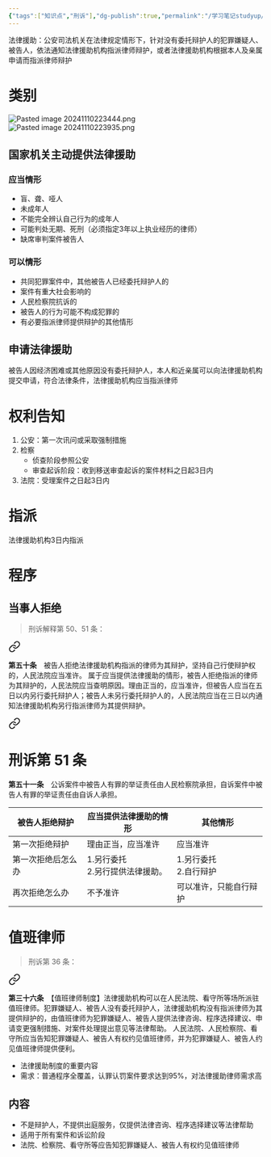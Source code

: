 ```yaml
---
{"tags":["知识点","刑诉"],"dg-publish":true,"permalink":"/学习笔记studyup/刑事诉讼法/法律援助/","dgPassFrontmatter":true,"created":"2024-11-11T19:12:43.605+08:00","updated":"2024-11-11T19:41:47.775+08:00"}
---
```


法律援助：公安司法机关在法律规定情形下，针对没有委托辩护人的犯罪嫌疑人、被告人，依法通知法律援助机构指派律师辩护，或者法律援助机构根据本人及亲属申请而指派律师辩护
# 类别

![Pasted image 20241110223444.png](/img/user/%E8%BF%90%E8%A1%8C%E6%9D%82/%E9%99%84%E4%BB%B6/Pasted%20image%2020241110223444.png)
![Pasted image 20241110223935.png](/img/user/%E8%BF%90%E8%A1%8C%E6%9D%82/%E9%99%84%E4%BB%B6/Pasted%20image%2020241110223935.png)

## 国家机关主动提供法律援助
### 应当情形
- 盲、聋、哑人
- 未成年人
- 不能完全辨认自己行为的成年人
- 可能判处无期、死刑（必须指定3年以上执业经历的律师）
- 缺席审判案件被告人
### 可以情形
- 共同犯罪案件中，其他被告人已经委托辩护人的
- 案件有重大社会影响的
- 人民检察院抗诉的
- 被告人的行为可能不构成犯罪的
- 有必要指派律师提供辩护的其他情形
## 申请法律援助
被告人因经济困难或其他原因没有委托辩护人，本人和近亲属可以向法律援助机构提交申请，符合法律条件，法律援助机构应当指派律师
# 权利告知
1. 公安：第一次讯问或采取强制措施
2. 检察
	- 侦查阶段参照公安
	- 审查起诉阶段：收到移送审查起诉的案件材料之日起3日内
3. 法院：受理案件之日起3日内
# 指派
法律援助机构3日内指派
# 程序
## 当事人拒绝
>刑诉解释第 50、51 条：
<div class="transclusion internal-embed is-loaded"><a class="markdown-embed-link" href="////#t50" aria-label="Open link"><svg xmlns="http://www.w3.org/2000/svg" width="24" height="24" viewBox="0 0 24 24" fill="none" stroke="currentColor" stroke-width="2" stroke-linecap="round" stroke-linejoin="round" class="svg-icon lucide-link"><path d="M10 13a5 5 0 0 0 7.54.54l3-3a5 5 0 0 0-7.07-7.07l-1.72 1.71"></path><path d="M14 11a5 5 0 0 0-7.54-.54l-3 3a5 5 0 0 0 7.07 7.07l1.71-1.71"></path></svg></a><div class="markdown-embed">



**第五十条**　被告人拒绝法律援助机构指派的律师为其辩护，坚持自己行使辩护权的，人民法院应当准许。
属于应当提供法律援助的情形，被告人拒绝指派的律师为其辩护的，人民法院应当查明原因。理由正当的，应当准许，但被告人应当在五日以内另行委托辩护人；被告人未另行委托辩护人的，人民法院应当在三日以内通知法律援助机构另行指派律师为其提供辩护。 

</div></div>

>
<div class="transclusion internal-embed is-loaded"><a class="markdown-embed-link" href="////#t51" aria-label="Open link"><svg xmlns="http://www.w3.org/2000/svg" width="24" height="24" viewBox="0 0 24 24" fill="none" stroke="currentColor" stroke-width="2" stroke-linecap="round" stroke-linejoin="round" class="svg-icon lucide-link"><path d="M10 13a5 5 0 0 0 7.54.54l3-3a5 5 0 0 0-7.07-7.07l-1.72 1.71"></path><path d="M14 11a5 5 0 0 0-7.54-.54l-3 3a5 5 0 0 0 7.07 7.07l1.71-1.71"></path></svg></a><div class="markdown-embed">

<div class="markdown-embed-title">

# 刑诉第 51 条

</div>


**第五十一条**　公诉案件中被告人有罪的举证责任由人民检察院承担，自诉案件中被告人有罪的举证责任由自诉人承担。 

</div></div>


| 被告人拒绝辩护   | 应当提供法律援助的情形           | 其他情形             |
| --------- | --------------------- | ---------------- |
| 第一次拒绝辩护   | 理由正当，应当准许             | 应当准许             |
| 第一次拒绝后怎么办 | 1.另行委托<br>2.另行提供法律援助。 | 1.另行委托<br>2.自行辩护 |
| 再次拒绝怎么办   | 不予准许                  | 可以准许，只能自行辩护      |
# 值班律师
>刑诉第 36 条：
<div class="transclusion internal-embed is-loaded"><a class="markdown-embed-link" href="////#t36" aria-label="Open link"><svg xmlns="http://www.w3.org/2000/svg" width="24" height="24" viewBox="0 0 24 24" fill="none" stroke="currentColor" stroke-width="2" stroke-linecap="round" stroke-linejoin="round" class="svg-icon lucide-link"><path d="M10 13a5 5 0 0 0 7.54.54l3-3a5 5 0 0 0-7.07-7.07l-1.72 1.71"></path><path d="M14 11a5 5 0 0 0-7.54-.54l-3 3a5 5 0 0 0 7.07 7.07l1.71-1.71"></path></svg></a><div class="markdown-embed">



**第三十六条**　【值班律师制度】法律援助机构可以在人民法院、看守所等场所派驻值班律师。犯罪嫌疑人、被告人没有委托辩护人，法律援助机构没有指派律师为其提供辩护的，由值班律师为犯罪嫌疑人、被告人提供法律咨询、程序选择建议、申请变更强制措施、对案件处理提出意见等法律帮助。
人民法院、人民检察院、看守所应当告知犯罪嫌疑人、被告人有权约见值班律师，并为犯罪嫌疑人、被告人约见值班律师提供便利。 

</div></div>

- 法律援助制度的重要内容
- 需求：普通程序全覆盖，认罪认罚案件要求达到95%，对法律援助律师需求高
## 内容
- 不是辩护人，不提供出庭服务，仅提供法律咨询、程序选择建议等法律帮助
- 适用于所有案件和诉讼阶段
- 法院、检察院、看守所等应告知犯罪嫌疑人、被告人有权约见值班律师
